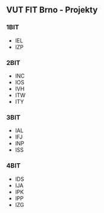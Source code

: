 ## VUT FIT Brno - Projekty

### **1BIT**
- IEL
- IZP

### **2BIT**
- INC
- IOS
- IVH
- ITW
- ITY

### **3BIT**
- IAL
- IFJ
- INP
- ISS

### **4BIT**
- IDS
- IJA
- IPK
- IPP
- IZG
